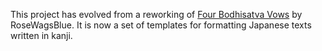 This project has evolved from a reworking of [Four Bodhisatva Vows](https://github.com/RoseWagsBlue/FourVows) by RoseWagsBlue. It is now a set of templates for formatting Japanese texts written in kanji.
